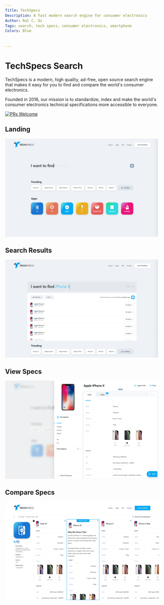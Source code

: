 ```yaml
---
Title: TechSpecs
Description: A fast modern search engine for consumer electronics
Author: Ral C. Oz
Tags: search, tech specs, consumer electronics, smartphone
Colors: Blue


---
```


# TechSpecs Search

TechSpecs is a modern, high quality, ad-free, open source search engine that makes it easy for you to find and compare the world's consumer electronics.

Founded in 2016, our mission is to standardize, index and make the world's consumer electronics technical specifications more accessible to everyone.


[![PRs Welcome](https://img.shields.io/badge/PRs-welcome-brightgreen.svg?style=flat-square)](http://makeapullrequest.com)

## Landing
![Alt text](https://github.com/techspecs/search/blob/staging/Images/1.00%20Homepage.png "Optional Title")

## Search Results
![Alt text](https://github.com/techspecs/search/blob/staging/Images/1.02%20Search%20-%20Typed.png "Optional Title")

## View Specs
![Alt text](https://github.com/techspecs/search/blob/staging/Images/2.00%20Specs%20Slider%402x.png "Optional Title")

## Compare Specs
![Alt text](https://github.com/techspecs/search/blob/staging/Images/3.10%20Apps%20-%20Versus%20-%20VS%402x.png "Optional Title")



